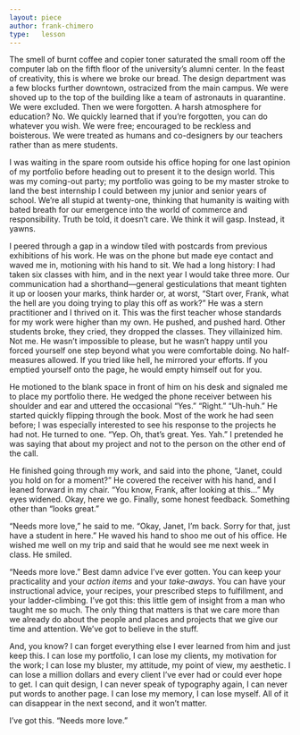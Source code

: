 ```yaml
---
layout: piece
author: frank-chimero
type:   lesson
---
```


The smell of burnt coffee and copier toner saturated the small room off the computer lab on the fifth floor of the university’s alumni center. In the feast of creativity, this is where we broke our bread. The design department was a few blocks further downtown, ostracized from the main campus. We were shoved up to the top of the building like a team of astronauts in quarantine. We were excluded. Then we were forgotten. A harsh atmosphere for education? No. We quickly learned that if you’re forgotten, you can do whatever you wish. We were free; encouraged to be reckless and boisterous. We were treated as humans and co-designers by our teachers rather than as mere students.

I was waiting in the spare room outside his office hoping for one last opinion of my portfolio before heading out to present it to the design world. This was my coming-out party; my portfolio was going to be my master stroke to land the best internship I could between my junior and senior years of school. We’re all stupid at twenty-one, thinking that humanity is waiting with bated breath for our emergence into the world of commerce and responsibility. Truth be told, it doesn’t care. We think it will gasp. Instead, it yawns.

I peered through a gap in a window tiled with postcards from previous exhibitions of his work. He was on the phone but made eye contact and waved me in, motioning with his hand to sit. We had a long history: I had taken six classes with him, and in the next year I would take three more. Our communication had a shorthand—general gesticulations that meant tighten it up or loosen your marks, think harder or, at worst, “Start over, Frank, what the hell are you doing trying to play this off as work?” He was a stern practitioner and I thrived on it. This was the first teacher whose standards for my work were higher than my own. He pushed, and pushed hard. Other students broke, they cried, they dropped the classes. They villainized him. Not me. He wasn’t impossible to please, but he wasn’t happy until you forced yourself one step beyond what you were comfortable doing. No half-measures allowed. If you tried like hell, he mirrored your efforts. If you emptied yourself onto the page, he would empty himself out for you.

He motioned to the blank space in front of him on his desk and signaled me to place my portfolio there. He wedged the phone receiver between his shoulder and ear and uttered the occasional “Yes.” “Right.” “Uh-huh.” He started quickly flipping through the book. Most of the work he had seen before; I was especially interested to see his response to the projects he had not. He turned to one. “Yep. Oh, that’s great. Yes. Yah.” I pretended he was saying that about my project and not to the person on the other end of the call.

He finished going through my work, and said into the phone, “Janet, could you hold on for a moment?” He covered the receiver with his hand, and I leaned forward in my chair. “You know, Frank, after looking at this…” My eyes widened. Okay, here we go. Finally, some honest feedback. Something other than “looks great.”

“Needs more love,” he said to me. “Okay, Janet, I’m back. Sorry for that, just have a student in here.” He waved his hand to shoo me out of his office. He wished me well on my trip and said that he would see me next week in class. He smiled.

“Needs more love.” Best damn advice I’ve ever gotten. You can keep your practicality and your *action items* and your *take-aways*. You can have your instructional advice, your recipes, your prescribed steps to fulfillment, and your ladder-climbing. I’ve got this: this little gem of insight from a man who taught me so much. The only thing that matters is that we care more than we already do about the people and places and projects that we give our time and attention. We’ve got to believe in the stuff.

And, you know? I can forget everything else I ever learned from him and just keep this. I can lose my portfolio, I can lose my clients, my motivation for the work; I can lose my bluster, my attitude, my point of view, my aesthetic. I can lose a million dollars and every client I’ve ever had or could ever hope to get. I can quit design, I can never speak of typography again, I can never put words to another page. I can lose my memory, I can lose myself. All of it can disappear in the next second, and it won’t matter.

I’ve got this. “Needs more love.”